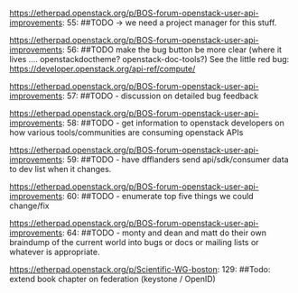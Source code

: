 https://etherpad.openstack.org/p/BOS-forum-openstack-user-api-improvements: 55: ##TODO -> we need a project manager for this stuff.

https://etherpad.openstack.org/p/BOS-forum-openstack-user-api-improvements: 56: ##TODO make the bug button be more clear (where it lives .... openstackdoctheme? openstack-doc-tools?) See the little red bug: https://developer.openstack.org/api-ref/compute/

https://etherpad.openstack.org/p/BOS-forum-openstack-user-api-improvements: 57: ##TODO - discussion on detailed bug feedback

https://etherpad.openstack.org/p/BOS-forum-openstack-user-api-improvements: 58: ##TODO - get information to openstack developers on how various tools/communities are consuming openstack APIs

https://etherpad.openstack.org/p/BOS-forum-openstack-user-api-improvements: 59: ##TODO - have dfflanders send api/sdk/consumer data to dev list when it changes.

https://etherpad.openstack.org/p/BOS-forum-openstack-user-api-improvements: 60: ##TODO - enumerate top five things we could change/fix

https://etherpad.openstack.org/p/BOS-forum-openstack-user-api-improvements: 64: ##TODO - monty and dean and matt do their own braindump of the current world into bugs or docs or mailing lists or whatever is appropriate.

https://etherpad.openstack.org/p/Scientific-WG-boston: 129: ##Todo: extend book chapter on federation (keystone / OpenID)

